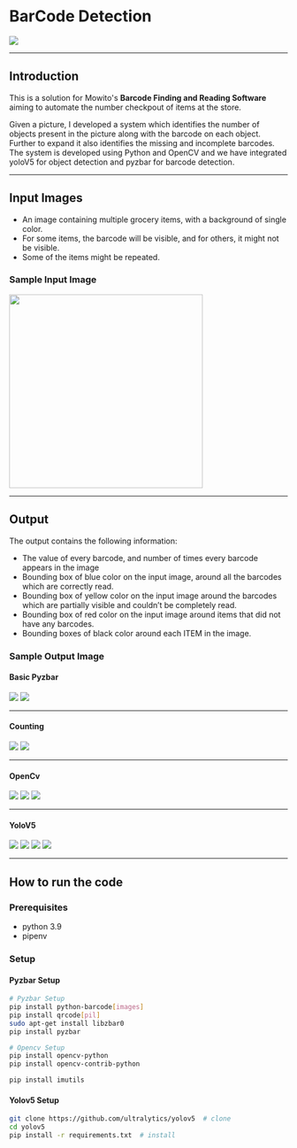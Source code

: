 # BarCode Detection

<img src = "https://socialify.git.ci/Roshan818/BarCodeDetection/image?description=1&descriptionEditable=Mowito%27s%20Barcode%20Finding%20and%20Reading%20Software&font=KoHo&language=1&name=1&owner=1&pattern=Solid&stargazers=1&theme=Dark">

---

## Introduction

This is a solution for Mowito's <strong>Barcode Finding and Reading Software</strong> aiming to automate the number checkpout of items at the store.

Given a picture, I developed a system which identifies the number of objects present in the picture along with the barcode on each object. Further to expand it also identifies the missing and incomplete barcodes. The system is developed using Python and OpenCV and we have integrated yoloV5 for object detection and pyzbar for barcode detection.

---

## Input Images

- An image containing multiple grocery items, with a background of single color.
- For some items, the barcode will be visible, and for others, it might not be visible.
- Some of the items might be repeated.

### Sample Input Image

<img src ="sample\allbarcode\IMG_20220303_173846.jpg" height = 350>

---

## Output

The output contains the following information:

- The value of every barcode, and number of times every barcode appears in the image
- Bounding box of blue color on the input image, around all the barcodes which are correctly read.
- Bounding box of yellow color on the input image around the barcodes which are partially visible and couldn’t be completely read.
- Bounding box of red color on the input image around items that did not have any barcodes.
- Bounding boxes of black color around each ITEM in the image.

### Sample Output Image

#### Basic Pyzbar

<img src ="output\basic_pyzbar_terminal.png">
<img src ="output\basic_pyzbar.png">

---

#### Counting

<img src ="output\count_terminal.png">
<img src ="output\count.png">

---

#### OpenCv

<img src ="output\opencv_filters_terminal.png">
<img src ="output\opencv_filters_barcode.png">
<img src ="output\opencv_filters_obj0.png">

---

#### YoloV5

<img src ="output\yolo_v5_terminal.png">
<img src ="output\yolo_v5_obj0.png">
<img src ="output\yolov5_obj1.png">
<img src ="output\yolov5_obj2.png">

---

## How to run the code

### Prerequisites

- python 3.9
- pipenv

### Setup

#### Pyzbar Setup

```bash
# Pyzbar Setup
pip install python-barcode[images]
pip install qrcode[pil]
sudo apt-get install libzbar0
pip install pyzbar

# Opencv Setup
pip install opencv-python
pip install opencv-contrib-python

pip install imutils
```

#### Yolov5 Setup

```bash
git clone https://github.com/ultralytics/yolov5  # clone
cd yolov5
pip install -r requirements.txt  # install
```

